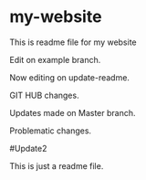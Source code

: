 # my-website

This is readme file for my website

Edit on example branch.

Now editing on update-readme.

GIT HUB changes.

Updates made on Master branch.

Problematic changes.

#Update2

This is just a readme file.
